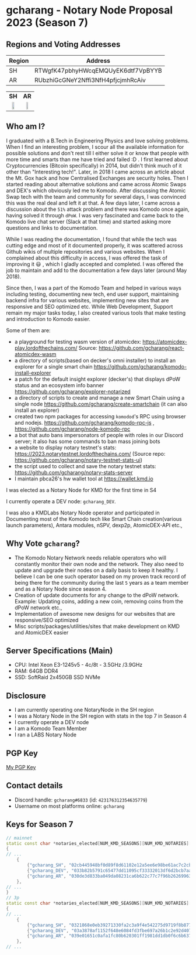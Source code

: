 # gcharang - Notary Node Proposal 2023 (Season 7)

## Regions and Voting Addresses

| Region | Address |
|--------|---------|
| SH  | RTWgfK47pbhyHWcqEMQUyEK6dtf7VpBYYB |
| AR  | RUbzhiGcGNeY2Nffi3NfH4pfjcjmhRcAiv |

<p align="center">
<table>
<tr ><td align="center"><strong>SH</strong></td><td align="center"><strong>AR</strong></tr>
<tr>
    <td align="center"><img src="../../qr_codes/RTWgfK47pbhyHWcqEMQUyEK6dtf7VpBYYB.png" width="50%" height="50%"></td>
    <td align="center"><img src="../../qr_codes/RUbzhiGcGNeY2Nffi3NfH4pfjcjmhRcAiv.png" width="50%" height="50%"></td>
</tr>
</table>
</p>


## Who am I?

I graduated with a B.Tech in Engineering Physics and love solving problems. When I find an interesting problem, I scour all the available information for possible solutions and don't rest till I either solve it or know that people with more time and smarts than me have tried and failed :D . I first learned about Cryptocurrencies (Bitcoin specifically) in 2014, but didn't think much of it other than "Interesting tech!". Later, in 2018 I came across an article about the Mt. Gox hack and how Centralised Exchanges are security holes. Then I started reading about alternative solutions and came across Atomic Swaps and DEX's which obviously led me to Komodo. After discussing the Atomic Swap tech with the team and community for several days, I was convinced this was the real deal and left it at that. A few days later, I came across a discussion about the `51%` attack problem and there was Komodo once again, having solved it through `dPoW`. I was very fascinated and came back to the Komodo live chat server (Slack at that time) and started asking more questions and links to documentation.

While I was reading the documentation, I found that while the tech was cutting edge and most of it documented properly, it was scattered across Github wikis of multiple repositories and various websites. When I complained about this difficulty in access, I was offered the task of improving it :smiley: , which I gladly accepted and completed. I was offered the job to maintain and add to the documentation a few days later (around May 2018).

Since then, I was a part of the Komodo Team and helped in various ways including testing, documenting new tech, end user support, maintaining backend infra for various websites, implementing new sites that are responsive and SEO optimized etc. While Web Development, Support remain my major tasks today, I also created various tools that make testing and introduction to Komodo easier.

Some of them are:

- a playground for testing wasm version of atomicdex: https://atomicdex-play.lordofthechains.com/ Source: https://github.com/gcharang/react-atomicdex-wasm
- a directory of scripts(based on decker's omni installer) to install an explorer for a single smart chain https://github.com/gcharang/komodo-install-explorer
- a patch for the default insight explorer (decker's) that displays dPoW status and an ecosystem info banner https://github.com/gcharang/explorer-notarized
- a directory of scripts to create and manage a new Smart Chain using a single node https://github.com/gcharang/create-smartchain (it can also install an explorer)
- created two npm packages for accessing `komodod`'s RPC using browser and nodejs. https://github.com/gcharang/komodo-rpc-js , https://github.com/gcharang/node-komodo-rpc
- a bot that auto bans impersonators of people with roles in our Discord server; it also has some commands to ban mass joining bots
- a website to display notary testnet's stats: https://2023.notarytestnet.lordofthechains.com/ (Source repo: https://github.com/gcharang/notary-testnet-stats-ui)
- the script used to collect and save the notary testnet stats: https://github.com/gcharang/notary-stats-server
- I maintain pbca26's hw wallet tool at https://wallet.kmd.io

I was elected as a Notary Node for KMD for the first time in S4

I currently operate a DEV node: `gcharang_DEV`.

I was also a KMDLabs Notary Node operator and participated in Documenting most of the Komodo tech like Smart Chain creation(various launch parameters), Antara modules, nSPV, dexp2p, AtomicDEX-API etc.,

## Why Vote `gcharang`?

- The Komodo Notary Network needs reliable operators who will constantly monitor their own node and the network. They also need to update and upgrade their nodes on a daily basis to keep it healthy. I believe I can be one such operator based on my proven track record of being there for the community during the last `5` years as a team member and as a Notary Node since season 4.
- Creation of update documents for any change to the dPoW network. Example: Updating coins, adding a new coin, removing coins from the dPoW network etc.,
- Implementation of awesome new designs for our websites that are responsive/SEO optimized
- Misc scripts/packages/utilities/sites that make development on KMD and AtomicDEX easier

## Server Specifications (Main)

- CPU: Intel Xeon E3-1245v5 - 4c/8t - 3.5GHz /3.9GHz
- RAM: 64GB DDR4
- SSD: SoftRaid 2x450GB SSD NVMe

## Disclosure

- I am currently operating one NotaryNode in the SH region
- I was a Notary Node in the SH region with stats in the top 7 in Season 4
- I currently operate a DEV node
- I am a Komodo Team Member
- I ran a LABS Notary Node

## PGP Key

[My PGP Key](./my-pgp-key.txt)

## Contact details

- Discord handle: `gcharang#6833` (id: `423176312354635779`)
- Username on most platforms online: `gcharang`

## Keys for Season 7

```cpp
// mainnet
static const char *notaries_elected[NUM_KMD_SEASONS][NUM_KMD_NOTARIES][2] =
{
// ...
    {
        {"gcharang_SH", "02cb445948bf0d89f8d61102e12a5ee6e98be61ac7c2cb9ba435219ea9db967117"}, // RGcGxTnVbaVUBVoh5yxDqscLFWgfdeWALS
        {"gcharang_DEV", "033b82b5791c65477dd11095cf33332013df6d2bcb7aa06a6dae5f7b22b6959b0b"}, // RGcG4Ei5mPCHaGYvHfmqXLg9wBk7PFb8Co
        {"gcharang_AR", "030de3d833ba049da08231ca6b622c77c7f96b26269963291d9604706bb94031a5"}, // RGcGyeSRf3pjE7Lf872TXPAdAjEkcoiGb7
    },
// ...    
}
// 3p
static const char *notaries_elected[NUM_KMD_SEASONS][NUM_KMD_NOTARIES][2] =
{
// ...
    {
        {"gcharang_SH", "0321868e0eb39271330fa2c3a9f4e542275d9719f8b87773c5432448ab10d6943d"}, // RGcGe9dxpc4m6DqXge9wQr7sqVoyAs1Vho
        {"gcharang_DEV", "03a3878af1152f648e6084fd3fbe697a26b1c2e92d407dd96c375f45f7d3ca13bf"}, // RGcG9DNHKWVbjXm2GPMKMU9hkYvJWwweFo
        {"gcharang_AR", "039e01651c0afa1fc80b620301ff1981dd1db0f6c6b637b8f2f0fd986e9f5ece59"}, // RGcGW9C7kETbhaRr6jN8Nds2pk4FaQVr7L
    },
// ...    
```
